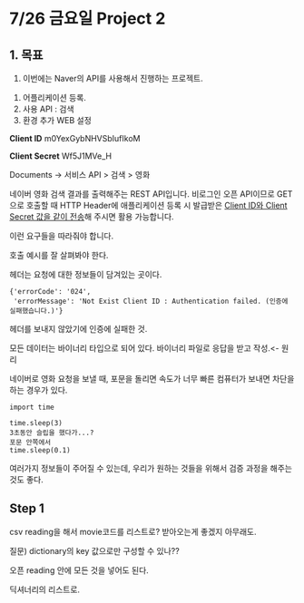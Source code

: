 # 7/26 금요일 Project 2

## 1. 목표

1) 이번에는 Naver의 API를 사용해서 진행하는 프로젝트.



1. 어플리케이션 등록.
2. 사용 API : 검색
3. 환경 추가 WEB 설정

**Client ID** m0YexGybNHVSbIufIkoM

**Client Secret** Wf5J1MVe_H

Documents -> 서비스 API > 검색 > 영화

네이버 영화 검색 결과를 출력해주는 REST API입니다. 비로그인 오픈 API이므로 GET으로 호출할 때 HTTP Header에 애플리케이션 등록 시 발급받은 [Client ID와 Client Secret 값을 같이 전송](https://developers.naver.com/docs/common/apicall)해 주시면 활용 가능합니다.

이런 요구들을 따라줘야 합니다.

호출 예시를 잘 살펴봐야 한다.

헤더는 요청에 대한 정보들이 담겨있는 곳이다.

```
{'errorCode': '024',
 'errorMessage': 'Not Exist Client ID : Authentication failed. (인증에 실패했습니다.)'}
```

헤더를 보내지 않았기에 인증에 실패한 것.

모든 데이터는 바이너리 타입으로 되어 있다. 바이너리 파일로 응답을 받고 작성.<- 원리

네이버로 영화 요청을 보낼 때, 포문을 돌리면 속도가 너무 빠른 컴퓨터가 보내면 차단을 하는 경우가 있다. 

```
import time

time.sleep(3)
3초동안 슬립을 했다가...?
포문 안쪽에서 
time.sleep(0.1)
```

여러가지 정보들이 주어질 수 있는데, 우리가 원하는 것들을 위해서 검증 과정을 해주는 것도 좋다.



## Step 1

csv reading을 해서 movie코드를 리스트로? 받아오는게 좋겠지 아무래도.

질문) dictionary의 key 값으로만 구성할 수 있나??

오픈 reading 안에 모든 것을 넣어도 된다.

딕셔너리의 리스트로.






